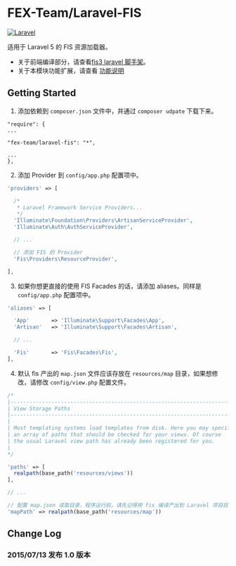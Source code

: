 # FEX-Team/Laravel-FIS

[![Laravel](https://img.shields.io/badge/Laravel-~5.0-orange.svg?style=flat-square)](http://laravel.com)

适用于 Laravel 5 的 FIS 资源加载器。

- 关于前端编译部分，请查看[fis3 laravel 脚手架](https://github.com/fis-scaffold/laravel)。
- 关于本模块功能扩展，请查看 [功能说明](./functions.md)


## Getting Started

1. 添加依赖到 `composer.json` 文件中，并通过 `composer udpate` 下载下来。

  ```
  "require": {
  ...
  
  "fex-team/laravel-fis": "*",
  
  ...
  },
  ```
2. 添加 Provider 到 `config/app.php` 配置项中。

  ```php
  'providers' => [

    /*
     * Laravel Framework Service Providers...
     */
    'Illuminate\Foundation\Providers\ArtisanServiceProvider',
    'Illuminate\Auth\AuthServiceProvider',
  
    // ...

    // 添加 FIS 的 Provider
    'Fis\Providers\ResourceProvider',

  ],
  
  ```
3. 如果你想更直接的使用 FIS Facades 的话，请添加 aliases。同样是 `config/app.php` 配置项中。

  ```php
  'aliases' => [

    'App'       => 'Illuminate\Support\Facades\App',
    'Artisan'   => 'Illuminate\Support\Facades\Artisan',

    // ...

    'Fis'       => 'Fis\Facades\Fis',
  ],
  ```
4. 默认 fis 产出的 `map.json` 文件应该存放在 `resources/map` 目录，如果想修改，请修改 `config/view.php` 配置文件。

  ```php
  /*
  |--------------------------------------------------------------------------
  | View Storage Paths
  |--------------------------------------------------------------------------
  |
  | Most templating systems load templates from disk. Here you may specify
  | an array of paths that should be checked for your views. Of course
  | the usual Laravel view path has already been registered for you.
  |
  */

  'paths' => [
    realpath(base_path('resources/views'))
  ],

  // ...

  // 配置 map.json 读取目录，程序运行前，请先记得用 fis 编译产出到 Laravel 项目目录。 
  'mapPath' => realpath(base_path('resources/map'))
  ```

  ## Change Log

  ### 2015/07/13 发布 1.0 版本
